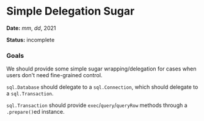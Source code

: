 # Simple Delegation Sugar

**Date:** _mm_, _dd_, 2021

**Status:** incomplete

### Goals

We should provide some simple sugar wrapping/delegation for cases when users
don't need fine-grained control.

`sql.Database` should delegate to a `sql.Connection`, which should delegate to a
`sql.Transaction`.

`sql.Transaction` should provide `exec`/`query`/`queryRow` methods through
  a `.prepare()`ed instance.


